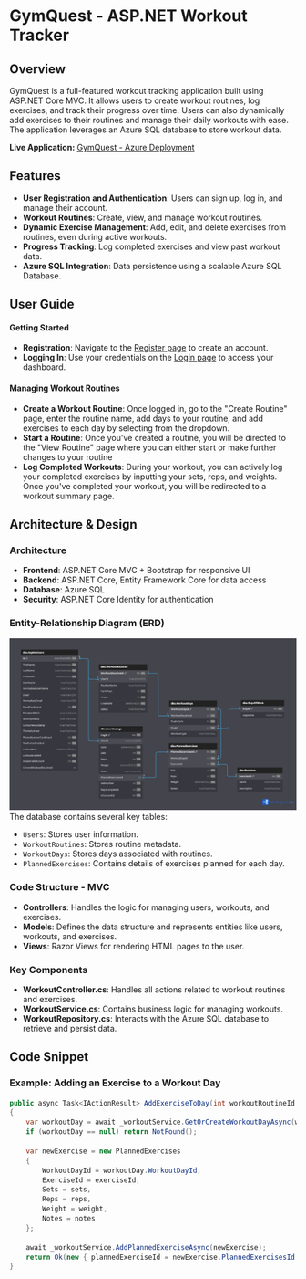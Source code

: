 # GymQuest - ASP.NET Workout Tracker

## Overview
GymQuest is a full-featured workout tracking application built using ASP.NET Core MVC. It allows users to create workout routines, log exercises, and track their progress over time. Users can also dynamically add exercises to their routines and manage their daily workouts with ease. The application leverages an Azure SQL database to store workout data.

**Live Application:** <a href="https://gymquest.azurewebsites.net/" target="_blank">GymQuest - Azure Deployment</a>

## Features
- **User Registration and Authentication**: Users can sign up, log in, and manage their account.
- **Workout Routines**: Create, view, and manage workout routines.
- **Dynamic Exercise Management**: Add, edit, and delete exercises from routines, even during active workouts.
- **Progress Tracking**: Log completed exercises and view past workout data.
- **Azure SQL Integration**: Data persistence using a scalable Azure SQL Database.

## User Guide

#### Getting Started
- **Registration**: Navigate to the <a href="https://gymquest.azurewebsites.net/account/register" target="_blank">Register page</a> to create an account.
- **Logging In**: Use your credentials on the <a href="https://gymquest.azurewebsites.net/account/login" target="_blank">Login page</a> to access your dashboard.

#### Managing Workout Routines
- **Create a Workout Routine**: Once logged in, go to the "Create Routine" page, enter the routine name, add days to your routine, and add exercises to each day by selecting from the dropdown.
- **Start a Routine**: Once you've created a routine, you will be directed to the "View Routine" page where you can either start or make further changes to your routine
- **Log Completed Workouts**: During your workout, you can actively log your completed exercises by inputting your sets, reps, and weights. Once you've completed your workout, you will be redirected to a workout summary page.

## Architecture & Design
### Architecture
- **Frontend**: ASP.NET Core MVC + Bootstrap for responsive UI
- **Backend**: ASP.NET Core, Entity Framework Core for data access
- **Database**: Azure SQL
- **Security**: ASP.NET Core Identity for authentication

### Entity-Relationship Diagram (ERD)
![GymQuest ERD](./diagrams/gymquest-erd.png)
The database contains several key tables:
- `Users`: Stores user information.
- `WorkoutRoutines`: Stores routine metadata.
- `WorkoutDays`: Stores days associated with routines.
- `PlannedExercises`: Contains details of exercises planned for each day.

### Code Structure - MVC
- **Controllers**: Handles the logic for managing users, workouts, and exercises.
- **Models**: Defines the data structure and represents entities like users, workouts, and exercises.
- **Views**: Razor Views for rendering HTML pages to the user.

### Key Components
- **WorkoutController.cs**: Handles all actions related to workout routines and exercises.
- **WorkoutService.cs**: Contains business logic for managing workouts.
- **WorkoutRepository.cs**: Interacts with the Azure SQL database to retrieve and persist data.

## Code Snippet

### Example: Adding an Exercise to a Workout Day

```csharp
public async Task<IActionResult> AddExerciseToDay(int workoutRoutineId, string dayName, int exerciseId, int sets, int reps, decimal weight, string? notes)
{
    var workoutDay = await _workoutService.GetOrCreateWorkoutDayAsync(workoutRoutineId, dayName);
    if (workoutDay == null) return NotFound();

    var newExercise = new PlannedExercises
    {
        WorkoutDayId = workoutDay.WorkoutDayId,
        ExerciseId = exerciseId,
        Sets = sets,
        Reps = reps,
        Weight = weight,
        Notes = notes
    };

    await _workoutService.AddPlannedExerciseAsync(newExercise);
    return Ok(new { plannedExerciseId = newExercise.PlannedExercisesId });
}
```
